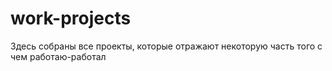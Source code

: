# work-projects

Здесь собраны все проекты, которые отражают некоторую часть того с чем работаю-работал
